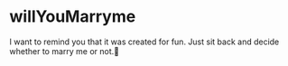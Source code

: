 # willYouMarryme

I want to remind you that it was created for fun. Just sit back and decide whether to marry me or not.👀
